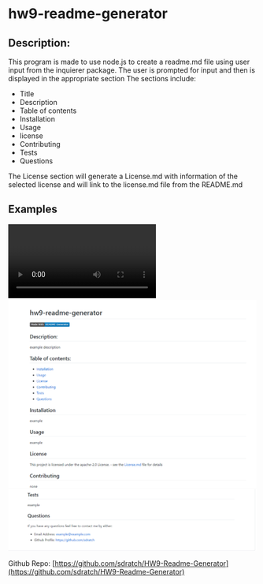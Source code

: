 # hw9-readme-generator

## Description:
   This program is made to use node.js to create a readme.md file using user input from the inquierer package.
   The user is prompted for input and then is displayed in the appropriate section
   The sections include: 
   
  * Title
  * Description
  * Table of contents
  * Installation
  * Usage
  * license
  * Contributing
  * Tests
  * Questions

  The License section will generate a License.md with information of the selected license and will link to the license.md file from the README.md
  

## Examples
  ![video of the code](./Assets/hw9example.mp4)
  ![Resulting Image 1](./Assets/result1.PNG)
  ![Resulting Image 2](./Assets/result2.png)



Github Repo: [https://github.com/sdratch/HW9-Readme-Generator](https://github.com/sdratch/HW9-Readme-Generator)
